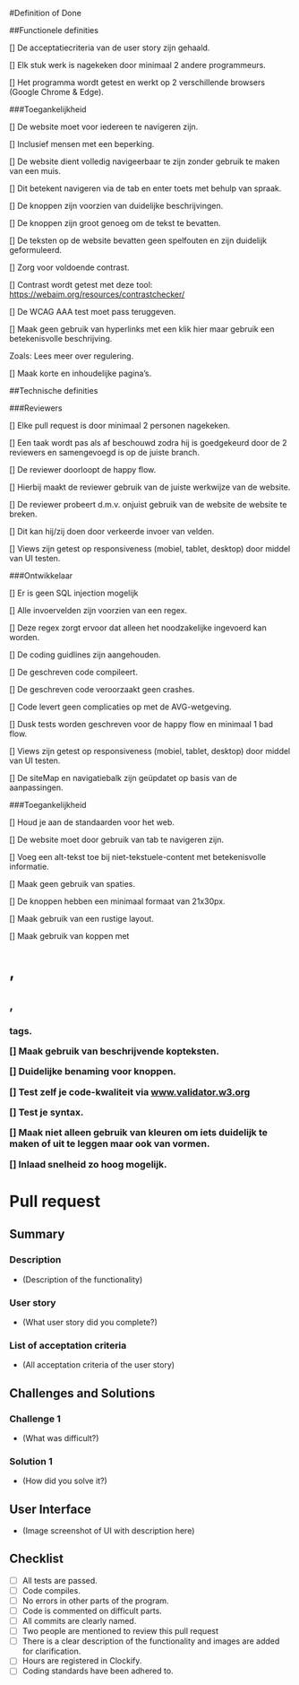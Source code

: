 #Definition of Done

##Functionele definities 

[] De acceptatiecriteria van de user story zijn gehaald. 

[] Elk stuk werk is nagekeken door minimaal 2 andere programmeurs. 

[] Het programma wordt getest en werkt op 2 verschillende browsers (Google Chrome & Edge). 

###Toegankelijkheid 

[] De website moet voor iedereen te navigeren zijn. 

[] Inclusief mensen met een beperking. 

[] De website dient volledig navigeerbaar te zijn zonder gebruik te maken van een muis. 

[] Dit betekent navigeren via de tab en enter toets met behulp van spraak. 

[] De knoppen zijn voorzien van duidelijke beschrijvingen. 

[] De knoppen zijn groot genoeg om de tekst te bevatten. 

[] De teksten op de website bevatten geen spelfouten en zijn duidelijk geformuleerd. 

[] Zorg voor voldoende contrast. 

[] Contrast wordt getest met deze tool: https://webaim.org/resources/contrastchecker/  

[] De WCAG AAA test moet pass teruggeven. 

[] Maak geen gebruik van hyperlinks met een klik hier maar gebruik een betekenisvolle beschrijving.  

Zoals: Lees meer over regulering. 

[] Maak korte en inhoudelijke pagina’s. 

##Technische definities 

###Reviewers 

[] Elke pull request is door minimaal 2 personen nagekeken. 

[] Een taak wordt pas als af beschouwd zodra hij is goedgekeurd door de 2 reviewers en samengevoegd is op de juiste branch. 

[] De reviewer doorloopt de happy flow. 

[] Hierbij maakt de reviewer gebruik van de juiste werkwijze van de website. 

[] De reviewer probeert d.m.v. onjuist gebruik van de website de website te breken. 

[] Dit kan hij/zij doen door verkeerde invoer van velden. 

[] Views zijn getest op responsiveness (mobiel, tablet, desktop) door middel van UI testen. 

###Ontwikkelaar 

[] Er is geen SQL injection mogelijk  

[] Alle invoervelden zijn voorzien van een regex. 

[] Deze regex zorgt ervoor dat alleen het noodzakelijke ingevoerd kan worden. 

[] De coding guidlines zijn aangehouden. 

[] De geschreven code compileert. 

[] De geschreven code veroorzaakt geen crashes. 

[] Code levert geen complicaties op met de AVG-wetgeving. 

[] Dusk tests worden geschreven voor de happy flow en minimaal 1 bad flow. 

[] Views zijn getest op responsiveness (mobiel, tablet, desktop) door middel van UI testen. 

[] De siteMap en navigatiebalk zijn geüpdatet op basis van de aanpassingen. 

###Toegankelijkheid 

[] Houd je aan de standaarden voor het web. 

[] De website moet door gebruik van tab te navigeren zijn. 

[] Voeg een alt-tekst toe bij niet-tekstuele-content met betekenisvolle informatie. 

[] Maak geen gebruik van spaties. 

[] De knoppen hebben een minimaal formaat van 21x30px. 

[] Maak gebruik van een rustige layout. 

[] Maak gebruik van koppen met <h1>, <h2>, <h3> tags. 

[] Maak gebruik van beschrijvende kopteksten. 

[] Duidelijke benaming voor knoppen. 

[] Test zelf je code-kwaliteit via www.validator.w3.org  

[] Test je syntax. 

[] Maak niet alleen gebruik van kleuren om iets duidelijk te maken of uit te leggen maar ook van vormen.  

[] Inlaad snelheid zo hoog mogelijk. 


# Pull request

## Summary

### Description

- (Description of the functionality)

### User story 

- (What user story did you complete?)

### List of acceptation criteria

- (All acceptation criteria of the user story)

## Challenges and Solutions

### Challenge 1

- (What was difficult?)

### Solution 1

- (How did you solve it?)

## User Interface

- (Image screenshot of UI with description here)

## Checklist

- [ ] All tests are passed.
- [ ] Code compiles.
- [ ] No errors in other parts of the program.
- [ ] Code is commented on difficult parts.
- [ ] All commits are clearly named.
- [ ] Two people are mentioned to review this pull request
- [ ] There is a clear description of the functionality and images are added for clarification.
- [ ] Hours are registered in Clockify.
- [ ] Coding standards have been adhered to.
